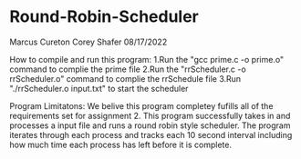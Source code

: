 # Round-Robin-Scheduler

Marcus Cureton
Corey Shafer
08/17/2022


How to compile and run this program:
1.Run the "gcc prime.c -o prime.o" command to complie the prime file
2.Run the "rrScheduler.c -o rrScheduler.o" command to complie the rrSchedule file
3.Run "./rrScheduler.o input.txt" to start the scheduler



Program Limitatons:
We belive this program completey fufills all of the requirements set for assignment 2.
This program successfully takes in and processes a input file and runs a round robin style
scheduler. The program iterates through each process and tracks each 10 second interval 
including how much time each process has left before it is complete.
